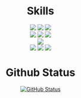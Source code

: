 <div align="center">
  <h1 style="fontSize=30px">Skills</h2>
  <img src="https://img.shields.io/badge/React-61DAFB?style=for-the-badge&logo=React&logoColor=black">
  <img src="https://img.shields.io/badge/TypeScript-3178C6?style=for-the-badge&logo=TypeScript&logoColor=white">
  <img src="https://img.shields.io/badge/React Native-61DAFB?style=for-the-badge&logo=React&logoColor=black">
  <br/>
  <img src="https://img.shields.io/badge/Redux-764ABC?style=for-the-badge&logo=Redux&logoColor=white">
  <img src="https://img.shields.io/badge/zustand-FECC00?style=for-the-badge">
  <img src="https://img.shields.io/badge/React Query-FF4154?style=for-the-badge&logo=React Query&logoColor=white">
  <br/>
  <img src="https://img.shields.io/badge/Tailwind CSS-06B6D4?style=for-the-badge&logo=Tailwind CSS&logoColor=white">
  <br/>
  <img src="https://img.shields.io/badge/Storybook-FF4785?style=for-the-badge&logo=Storybook&logoColor=white">
  <img src="https://img.shields.io/badge/Amplitude-003DFF?style=for-the-badge">
  <img src="https://img.shields.io/badge/Git-F05032?style=for-the-badge&logo=Git&logoColor=white">
  
  <h1 style="fontSize=30px">Github Status</h2>
  <a href="https://github.com/coddingyun"><img alt="GitHub Status" src="https://github-readme-stats.vercel.app/api?username=coddingyun&show_icons=true&hide=stars&theme=buefy"/></a>
</div>

<!--
**coddingyun/coddingyun** is a ✨ _special_ ✨ repository because its `README.md` (this file) appears on your GitHub profile.

Here are some ideas to get you started:

- 🔭 I’m currently working on ...
- 🌱 I’m currently learning ...
- 👯 I’m looking to collaborate on ...
- 🤔 I’m looking for help with ...
- 💬 Ask me about ...
- 📫 How to reach me: ...
- 😄 Pronouns: ...
- ⚡ Fun fact: ...
-->
